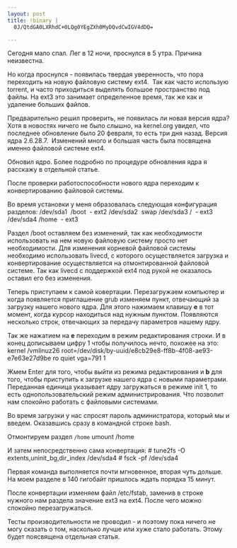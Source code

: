 ```yaml
--- 
layout: post
title: !binary |
  0J/QtdGA0LXRhdC+0LQg0YEgZXh0MyDQvdCwIGV4dDQ=

---
```

Сегодня мало спал. Лег в 12 ночи, проснулся в 5 утра. Причина неизвестна.

Но когда проснулся - появилась твердая уверенность, что пора переходить на новую файловую систему ext4.  Так как часто использую torrent, и часто приходиться выделять большое пространство под файлы. На ext3 это занимает определенное время, так же как и удаление больших файлов.

Предварительно решил проверить, не появилась ли новая версия ядра? Хотя в новостях ничего не было слышно, на kernel.org увидел, что последнее обновление было 20 февраля, то есть три дня назад. Версия ядра 2.6.28.7.  Изменений много и большая часть была посвящена именно файловой системе ext4.

Обновил ядро. Более подробно по процедуре обновления ядра я расскажу в отдельной статье.

После проверки работоспособности нового ядра переходим к конвертированию файловой системы.

Во время установки у меня образовалась следующая конфигурация разделов:
    /dev/sda1  /boot  - ext2
    /dev/sda2  swap
    /dev/sda3 /  - ext3
    /dev/sda4 /home  - ext3</pre>

Раздел /boot оставляем без изменений, так как необходимости использовать на нем новую файловую систему просто нет необходимости. Для изменения корневой файловой системы необходимо использовать livecd, с которого осуществляется загрузка и конвертирование осуществляется на отмонтированной файловой системе. Так как livecd с поддержкой ext4 под рукой не оказалось оставил его без изменения.

Теперь приступаем к самой ковертации. Перезагружаем компьютер и когда появляется приглашение grub изменяем пункт, отвечающий за загрузку нашего нового ядра. Для этого нажимаем клавишу <strong>e</strong> в тот момент, когда курсор находиться над нужным пунктом. Появляются несколько строк, отвечающих за передачу параметров нашему ядру.

Так же нажатием на <strong>e</strong> переходим в режим редактирования строки. И в конец дописываем цифру 1 чтобы получилось нечто, похожее на это:
    kernel /vmlinuz26 root=/dev/disk/by-uuid/e8cb29e8-ff8b-4f08-ae93-e7e63e27d9be ro quiet vga=791 1

Жмем Enter для того, чтобы выйти из режима редактирования и <strong>b</strong> для того, чтобы приступить к загрузке нашего ядра с новыми параметрами. Переданная единица указывает ядру загружаться в режиме init 1, то есть однопользовательский режим администрирования. Что позволит нам спокойно работать с файловыми системами.

Во время загрузки у нас спросят пароль администратора, который мы и введем. Оказавшись сразу в командной строке bash.

Отмонтируем раздел <code>/home</code>
    umount /home

И затем непосредственно сама конвертация:
    # tune2fs -O extents,uninit_bg,dir_index /dev/sda4
    # fsck -pf /dev/sda4

Первая команда выполняется почти мгновенное, вторая чуть дольше. На моем разделе в 140 гигобайт пришлось ждать порядка 15 минут.

После конвертации изменяем файл /etc/fstab, заменив в строке нужного нам раздела значение ext3 на ext4. После чего можно спокойно перезагружаться.

Тесты производительности не проводил - и поэтому пока ничего не могу сказать о том, насколько лучше или хуже стало работать. Этому будет поясвящена отдельная статья.
